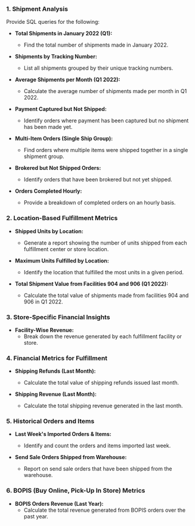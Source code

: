 ### 1. Shipment Analysis

Provide SQL queries for the following:

- **Total Shipments in January 2022 (Q1):**
  - Find the total number of shipments made in January 2022.

- **Shipments by Tracking Number:**
  - List all shipments grouped by their unique tracking numbers.

- **Average Shipments per Month (Q1 2022):**
  - Calculate the average number of shipments made per month in Q1 2022.

- **Payment Captured but Not Shipped:**
  - Identify orders where payment has been captured but no shipment has been made yet.

- **Multi-Item Orders (Single Ship Group):**
  - Find orders where multiple items were shipped together in a single shipment group.

- **Brokered but Not Shipped Orders:**
  - Identify orders that have been brokered but not yet shipped.

- **Orders Completed Hourly:**
  - Provide a breakdown of completed orders on an hourly basis.

### 2. Location-Based Fulfillment Metrics

- **Shipped Units by Location:**
  - Generate a report showing the number of units shipped from each fulfillment center or store location.

- **Maximum Units Fulfilled by Location:**
  - Identify the location that fulfilled the most units in a given period.

- **Total Shipment Value from Facilities 904 and 906 (Q1 2022):**
  - Calculate the total value of shipments made from facilities 904 and 906 in Q1 2022.

### 3. Store-Specific Financial Insights

- **Facility-Wise Revenue:**
  - Break down the revenue generated by each fulfillment facility or store.

### 4. Financial Metrics for Fulfillment

- **Shipping Refunds (Last Month):**
  - Calculate the total value of shipping refunds issued last month.

- **Shipping Revenue (Last Month):**
  - Calculate the total shipping revenue generated in the last month.

### 5. Historical Orders and Items

- **Last Week's Imported Orders & Items:**
  - Identify and count the orders and items imported last week.

- **Send Sale Orders Shipped from Warehouse:**
  - Report on send sale orders that have been shipped from the warehouse.

### 6. BOPIS (Buy Online, Pick-Up In Store) Metrics

- **BOPIS Orders Revenue (Last Year):**
  - Calculate the total revenue generated from BOPIS orders over the past year.